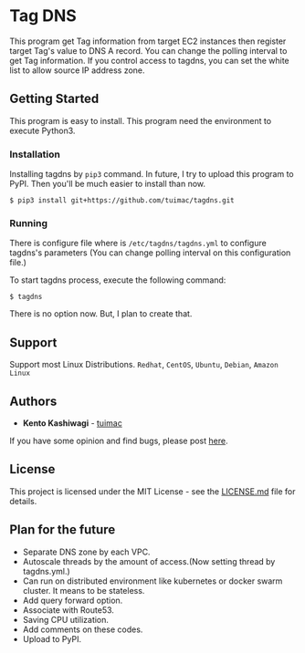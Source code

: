 # Tag DNS

This program get Tag information from target EC2 instances then register target Tag's value to DNS A record.
You can change the polling interval to get Tag information.
If you control access to tagdns, you can set the white list to allow source IP address zone.


## Getting Started

This program is easy to install. This program need the environment to execute Python3.


### Installation

Installing tagdns by `pip3` command. In future, I try to upload this program to PyPI.
Then you'll be much easier to install than now.

```
$ pip3 install git+https://github.com/tuimac/tagdns.git
```

### Running
There is configure file where is `/etc/tagdns/tagdns.yml` to configure tagdns's parameters
(You can change polling interval on this configuration file.)

To start tagdns process, execute the following command:

```
$ tagdns
```

There is no option now. But, I plan to create that.

## Support

Support  most Linux Distributions.
`Redhat`, `CentOS`, `Ubuntu`, `Debian`, `Amazon Linux`

## Authors

* **Kento Kashiwagi** - [tuimac](https://github.com/tuimac)

If you have some opinion and find bugs, please post [here](https://github.com/tuimac/tagdns/issues).

## License

This project is licensed under the MIT License - see the [LICENSE.md](LICENSE.md) file for details.

## Plan for the future

* Separate DNS zone by each VPC.
* Autoscale threads by the amount of access.(Now setting thread by tagdns.yml.)
* Can run on distributed environment like kubernetes or docker swarm cluster. It means to be stateless.
* Add query forward option.
* Associate with Route53.
* Saving CPU utilization.
* Add comments on these codes.
* Upload to PyPI.
